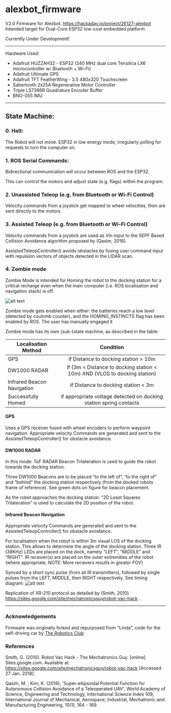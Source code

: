 # alexbot_firmware
V2.0 Firmware for Alexbot. https://hackaday.io/project/26127-alexbot  
Intended target for Dual-Core ESP32 low-cost embedded platform.

Currently Under Development!
  
---

Hardware Used:

- Adafruit HUZZAH32 - ESP32 (240 MHz dual core Tensilica LX6 microcontroller w/ Bluetooth + Wi-Fi) 
- Adafruit Ultimate GPS
- Adafruit TFT FeatherWing - 3.5 480x320 Touchscreen
- Sabertooth 2x25A Regenerative Motor Controller
- Triple LS7366R Quadrature Encoder Buffer
- BNO-055 IMU

---
 
## State Machine:
### 0. Halt:
The Robot will not move. ESP32 in low energy mode, irregularly polling for requests to turn the computer on.
### 1. ROS Serial Commands:
Bidirectional communication will occur between ROS and the ESP32.

This can control the motors and adjust state (e.g. flags) within the program.
### 2. Unassisted Teleop (e.g. from Bluetooth or Wi-Fi Control)
Velocity commands from a joystick get mapped to wheel velocities, then are sent directly to the motors.
### 3. Assisted Teleop (e.g. from Bluetooth or Wi-Fi Control)
Velocity commands from a joystick are used as Vin input to the SEPF Based Collision Avoidance algorithm proposed by (Qasim, 2016).

AssistedTeleopController() avoids obstacles by fusing user command input with repulsion vectors of objects detected in the LIDAR scan.
### 4. Zombie mode
Zombie Mode is intended for Homing the robot to the docking station for a critical recharge even when the main computer (i.e. ROS localisation and navigation stack) is off.

![alt text](https://cdn4.iconfinder.com/data/icons/miscellaneous-icons-3/200/monster_zombie_hand-256.png "Zombie")

Zombie mode gets enabled when either:
the batteries reach a low level (detected by coulomb counter), and the HOMING_INSTINCTS flag has been enabled by ROS.
The user has manually engaged it

Zombie mode has its own (sub-)state machine, as described in the table:

| Localisation Method               | Condition |
| --------------------              |:-------------:|
| GPS                               | if Distance to docking station > 10m |
| DW1000 RADAR                      | if (3m < Distance to docking station  < 10m)  AND (VLOS to docking station) |
| Infrared Beacon Navigation        | if Distance to docking station < 3m |
| Successfully Homed                | if appropriate voltage detected on docking station spring contacts |

#### GPS
Uses a GPS receiver fused with wheel encoders to perform waypoint navigation.
Appropriate velocity Commands are generated and sent to the AssistedTeleopController() for obstacle avoidance.

#### DW1000 RADAR
In this mode: ToF RADAR Beacon Trilateration is used to guide the robot towards the docking station.

Three DW1000 Beacons are to be placed “to the left of”, “to the right of” and “behind” the docking station respectively (from the docked robots frame of reference). See green dots on figure for beacon placement.

As the robot approaches the docking station: “2D Least Squares Trilateration” is used to calculate the 2D position of the robot.

#### Infrared Beacon Navigation
Appropriate velocity Commands are generated and sent to the AssistedTeleopController() for obstacle avoidance.

For localisation when the robot is within 3m visual LOS of the docking station. This allows to determine the angle of the docking station. Three IR (38KHz) LEDs are placed on the dock, namely “LEFT”, “MIDDLE” and “RIGHT”. IR receiver(s) are placed on the outer extremities of the robot (where appropriate, NOTE: More recievers results in greater FOV)

Synced by a short sync pulse (from all IR transmitters), followed by single pulses from the LEFT, MIDDLE, then RIGHT respectively. See timing diagram:
![alt text](https://photos.app.goo.gl/DKFhUayQKq2sYl8x1 "IR Timing Diagram")

Replication of XR-210 protocol as detailed by (Smith, 2010)
https://sites.google.com/site/mechatronicsguy/robot-vac-hack .
  
---  
### Acknowledgements

Firmware was originally forked and repurposed from "Linda", code for the self-driving car by [The Robotics Club](https://www.theroboticsclub.org/)

### References

Smith, G. (2010). Robot Vac Hack - The Mechatronics Guy. [online] Sites.google.com. Available at: https://sites.google.com/site/mechatronicsguy/robot-vac-hack [Accessed 27 Jan. 2018].

Qasim, M. ; Kim, K. (2016), 'Super-ellipsoidal Potential Function for Autonomous Collision Avoidance of a Teleoperated UAV', World Academy of Science, Engineering and Technology, International Science Index 109, International Journal of Mechanical, Aerospace, Industrial, Mechatronic and Manufacturing Engineering, 10(1), 164 - 169.

